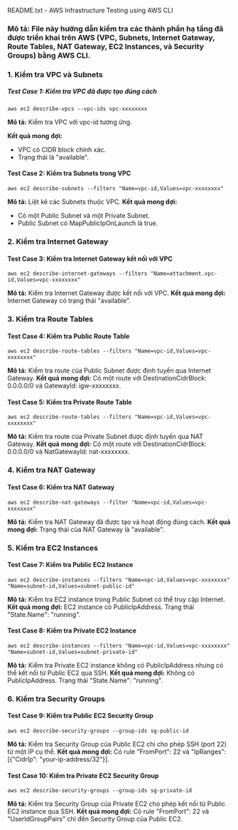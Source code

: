 README.txt - AWS Infrastructure Testing using AWS CLI
### Mô tả: File này hướng dẫn kiểm tra các thành phần hạ tầng đã được triển khai trên AWS (VPC, Subnets, Internet Gateway, Route Tables, NAT Gateway, EC2 Instances, và Security Groups) bằng AWS CLI.

### 1. Kiểm tra VPC và Subnets
##### Test Case 1: Kiểm tra VPC đã được tạo đúng cách
```
aws ec2 describe-vpcs --vpc-ids vpc-xxxxxxxx
```
**Mô tả:** Kiểm tra VPC với vpc-id tương ứng.

**Kết quả mong đợi:**

- VPC có CIDR block chính xác.
- Trạng thái là "available".
#### Test Case 2: Kiểm tra Subnets trong VPC
```
aws ec2 describe-subnets --filters "Name=vpc-id,Values=vpc-xxxxxxxx"
```
**Mô tả:** Liệt kê các Subnets thuộc VPC.
**Kết quả mong đợi:**
- Có một Public Subnet và một Private Subnet.
- Public Subnet có MapPublicIpOnLaunch là true.

### 2. Kiểm tra Internet Gateway

#### Test Case 3: Kiểm tra Internet Gateway kết nối với VPC
```
aws ec2 describe-internet-gateways --filters "Name=attachment.vpc-id,Values=vpc-xxxxxxxx"
```
**Mô tả:** Kiểm tra Internet Gateway được kết nối với VPC.
**Kết quả mong đợi:** Internet Gateway có trạng thái "available".

### 3. Kiểm tra Route Tables

#### Test Case 4: Kiểm tra Public Route Table
```
aws ec2 describe-route-tables --filters "Name=vpc-id,Values=vpc-xxxxxxxx"
```
**Mô tả:** Kiểm tra route của Public Subnet được định tuyến qua Internet Gateway.
**Kết quả mong đợi:** Có một route với DestinationCidrBlock: 0.0.0.0/0 và GatewayId: igw-xxxxxxxx.

#### Test Case 5: Kiểm tra Private Route Table
```
aws ec2 describe-route-tables --filters "Name=vpc-id,Values=vpc-xxxxxxxx"
```
**Mô tả:** Kiểm tra route của Private Subnet được định tuyến qua NAT Gateway.
**Kết quả mong đợi:** Có một route với DestinationCidrBlock: 0.0.0.0/0 và NatGatewayId: nat-xxxxxxxx.

### 4. Kiểm tra NAT Gateway

#### Test Case 6: Kiểm tra NAT Gateway
```
aws ec2 describe-nat-gateways --filter "Name=vpc-id,Values=vpc-xxxxxxxx"
```
**Mô tả:** Kiểm tra NAT Gateway đã được tạo và hoạt động đúng cách.
**Kết quả mong đợi:** Trạng thái của NAT Gateway là "available".

### 5. Kiểm tra EC2 Instances

#### Test Case 7: Kiểm tra Public EC2 Instance
```
aws ec2 describe-instances --filters "Name=vpc-id,Values=vpc-xxxxxxxx" "Name=subnet-id,Values=subnet-public-id"
```
**Mô tả:** Kiểm tra EC2 instance trong Public Subnet có thể truy cập Internet.
**Kết quả mong đợi:** EC2 instance có PublicIpAddress. Trạng thái "State.Name": "running".

#### Test Case 8: Kiểm tra Private EC2 Instance
```
aws ec2 describe-instances --filters "Name=vpc-id,Values=vpc-xxxxxxxx" "Name=subnet-id,Values=subnet-private-id"
```
**Mô tả:** Kiểm tra Private EC2 instance không có PublicIpAddress nhưng có thể kết nối từ Public EC2 qua SSH.
**Kết quả mong đợi:** Không có PublicIpAddress. Trạng thái "State.Name": "running".

### 6. Kiểm tra Security Groups

#### Test Case 9: Kiểm tra Public EC2 Security Group
```
aws ec2 describe-security-groups --group-ids sg-public-id
```
**Mô tả:** Kiểm tra Security Group của Public EC2 chỉ cho phép SSH (port 22) từ một IP cụ thể.
**Kết quả mong đợi:** Có rule "FromPort": 22 và "IpRanges": [{"CidrIp": "your-ip-address/32"}].

#### Test Case 10: Kiểm tra Private EC2 Security Group
```
aws ec2 describe-security-groups --group-ids sg-private-id
```
**Mô tả:** Kiểm tra Security Group của Private EC2 cho phép kết nối từ Public EC2 instance qua SSH.
**Kết quả mong đợi:** Có rule "FromPort": 22 và "UserIdGroupPairs" chỉ đến Security Group của Public EC2.
